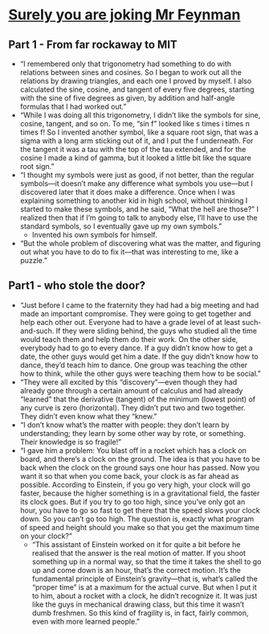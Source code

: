 # [Surely you are joking Mr Feynman](http://goodreads.com/book/show/5544)
## Part 1  - From far rockaway to MIT
- “I remembered only that trigonometry had something to do with relations between sines and cosines. So I began to work out all the relations by drawing triangles, and each one I proved by myself. I also calculated the sine, cosine, and tangent of every five degrees, starting with the sine of five degrees as given, by addition and half-angle formulas that I had worked out.”
- “While I was doing all this trigonometry, I didn’t like the symbols for sine, cosine, tangent, and so on. To me, “sin f” looked like s times i times n times f! So I invented another symbol, like a square root sign, that was a sigma with a long arm sticking out of it, and I put the f underneath. For the tangent it was a tau with the top of the tau extended, and for the cosine I made a kind of gamma, but it looked a little bit like the square root sign.”
- “I thought my symbols were just as good, if not better, than the regular symbols—it doesn’t make any difference what symbols you use—but I discovered later that it does make a difference. Once when I was explaining something to another kid in high school, without thinking I started to make these symbols, and he said, “What the hell are those?” I realized then that if I’m going to talk to anybody else, I’ll have to use the standard symbols, so I eventually gave up my own symbols.”
	- Invented his own symbols for himself.
- “But the whole problem of discovering what was the matter, and figuring out what you have to do to fix it—that was interesting to me, like a puzzle.”

## Part1 - who stole the door?
- “Just before I came to the fraternity they had had a big meeting and had made an important compromise. They were going to get together and help each other out. Everyone had to have a grade level of at least such-and-such. If they were sliding behind, the guys who studied all the time would teach them and help them do their work. On the other side, everybody had to go to every dance. If a guy didn’t know how to get a date, the other guys would get him a date. If the guy didn’t know how to dance, they’d teach him to dance. One group was teaching the other how to think, while the other guys were teaching them how to be social.”
- “They were all excited by this “discovery”—even though they had already gone through a certain amount of calculus and had already “learned” that the derivative (tangent) of the minimum (lowest point) of any curve is zero (horizontal). They didn’t put two and two together. They didn’t even know what they “knew.”
- “I don’t know what’s the matter with people: they don’t learn by understanding; they learn by some other way by rote, or something. Their knowledge is so fragile!”
- “I gave him a problem: You blast off in a rocket which has a clock on board, and there’s a clock on the ground. The idea is that you have to be back when the clock on the ground says one hour has passed. Now you want it so that when you come back, your clock is as far ahead as possible. According to Einstein, if you go very high, your clock will go faster, because the higher something is in a gravitational field, the faster its clock goes. But if you try to go too high, since you’ve only got an hour, you have to go so fast to get there that the speed slows your clock down. So you can’t go too high. The question is, exactly what program of speed and height should you make so that you get the maximum time on your clock?”
	- “This assistant of Einstein worked on it for quite a bit before he realised that the answer is the real motion of matter. If you shoot something up in a normal way, so that the time it takes the shell to go up and come down is an hour, that’s the correct motion. It’s the fundamental principle of Einstein’s gravity—that is, what’s called the “proper time” is at a maximum for the actual curve. But when I put it to him, about a rocket with a clock, he didn’t recognize it. It was just like the guys in mechanical drawing class, but this time it wasn’t dumb freshmen. So this kind of fragility is, in fact, fairly common, even with more learned people.”
